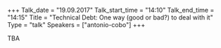 +++
Talk_date = "19.09.2017"
Talk_start_time = "14:10"
Talk_end_time = "14:15"
Title = "Technical Debt: One way (good or bad?) to deal with it"
Type = "talk"
Speakers = ["antonio-cobo"]
+++

<p>TBA</p>
